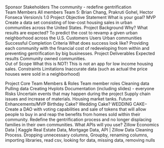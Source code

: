 Sponsor
Stakeholders
The community - redefine gentrification                                                     
Team Members
All members
Team 5: Brian Chang, Prakruti Gohel, Hector Fonseca
Version/s
1.0
Project Objective Statement
What is your goal? MVP
Create a data set consisting of low-cost housing sales in urban communities across the United States.
Project Background
Why? What results are expected?
To predict the cost to revamp a given urban neighborhood across the U.S.
Customers
Users
Urban communities
Successful Completion Criteria
What does success look like?
Providing each community with the financial cost of redeveloping from within and preventing gentrification by big businesses.
Project Deliverables
Expected results
Community owned communities.  
Out of Scope
What this is NOT!
This is not an app for low income housing sales.
Constraints
Limitations
Inaccurate data (such as actual the price houses were sold in a neighborhood)


Project Core Team Members & Roles
Team member roles
Cleaning data
Pulling data
Creating Hvplots
Documentation (including slides) - everyone 
Risks
Uncertain events that may happen during the project
Supply chain issues and increase of materials.  Housing market tanks.
Future Enhancements/MVP
Birthday Cake?
Wedding Cake?
WEDDING CAKE– Create a DAO with voting capabilities and sale of tokens that will allow people to buy in and reap the benefits from homes sold within their community.  Redefine the gentrification process and no longer displacing families in their own communities.
What APIs will you use?
Zillow Economics Data | Kaggle
Real Estate Data, Mortgage Data, API | Zillow
Data Cleaning Process.
Dropping unnecessary columns, Groupby, renaming columns, importing libraries, read csv, looking for data, missing data, removing nulls


